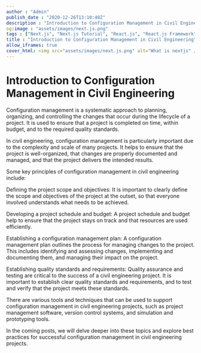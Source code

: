 ```yaml
---
author : "Admin"
publish_date : "2020-12-26T13:10:48Z"
description : "Introduction to Configuration Management in Civil Engineering"
og:image : "assets/images/next.js.png"
tags : ["Next.js", "Next.js Tutorial", "React.js", "React.js Framework", "javascript Framework", "Next", "Next.js Framework"]
title : "Introduction to Configuration Management in Civil Engineering"
allow_iframes: true
cover_html: <img src="assets/images/next.js.png" alt="What is nextjs" />
---
```



# Introduction to Configuration Management in Civil Engineering

Configuration management is a systematic approach to planning, organizing, and controlling the changes that occur during the lifecycle of a project. It is used to ensure that a project is completed on time, within budget, and to the required quality standards.

In civil engineering, configuration management is particularly important due to the complexity and scale of many projects. It helps to ensure that the project is well-organized, that changes are properly documented and managed, and that the project delivers the intended results.

Some key principles of configuration management in civil engineering include:

Defining the project scope and objectives: It is important to clearly define the scope and objectives of the project at the outset, so that everyone involved understands what needs to be achieved.

Developing a project schedule and budget: A project schedule and budget help to ensure that the project stays on track and that resources are used efficiently.

Establishing a configuration management plan: A configuration management plan outlines the process for managing changes to the project. This includes identifying and assessing changes, implementing and documenting them, and managing their impact on the project.

Establishing quality standards and requirements: Quality assurance and testing are critical to the success of a civil engineering project. It is important to establish clear quality standards and requirements, and to test and verify that the project meets these standards.

There are various tools and techniques that can be used to support configuration management in civil engineering projects, such as project management software, version control systems, and simulation and prototyping tools.

In the coming posts, we will delve deeper into these topics and explore best practices for successful configuration management in civil engineering projects.

